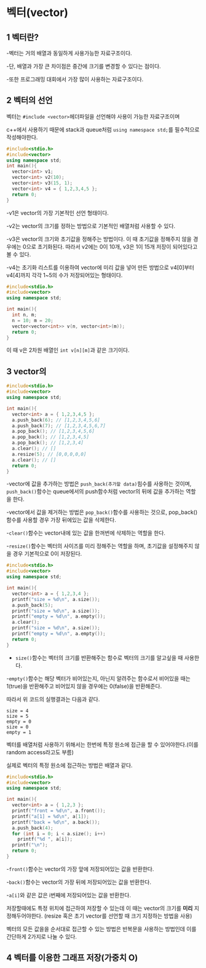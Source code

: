 벡터(vector)
======================

1 벡터란?
---------------------
-벡터는 거의 배열과 동일하게 사용가능한 자료구조이다.

-단, 배열과 가장 큰 차이점은 중간에 크기를 변경할 수 있다는 점이다.

-또한 프로그래밍 대회에서 가장 많이 사용하는 자료구조이다.

2 벡터의 선언
--------------------
벡터는 ```#include <vector>```헤더파일을 선언해야 사용이 가능한 자료구조이며

c++에서 사용하기 때문에 stack과 queue처럼 ```using namespace std;```를 필수적으로 작성해야한다.

```cpp
#include<stdio.h>
#include<vector>
using namespace std;
int main(){
  vector<int> v1;
  vector<int> v2(10);
  vector<int> v3(15, 1);
  vector<int> v4 = { 1,2,3,4,5 };
  return 0;
}
```
-v1은 vector의 가장 기본적인 선언 형태이다.

-v2는 vector의 크기를 정하는 방법으로 기본적인 배열처럼 사용할 수 있다.

-v3은 vector의 크기와 초기값을 정해주는 방법이다. 이 때 초기값을 정해주지 않을 경우에는 0으로 초기화된다.
따라서 v2에는 0이 10개, v3은 1이 15개 저장이 되어있다고 볼 수 있다.

-v4는 초기화 리스트를 이용하여 vector에 미리 값을 넣어 만든 방법으로 v4[0]부터 v4[4]까지 각각 1~5의 수가
저장되어있는 형태이다.

```cpp
#include<stdio.h>
#include<vector>
using namespace std;

int main(){
  int n, m;
  n = 10; m = 20;
  vector<vector<int>> v(n, vector<int>(m));
  return 0;
}
```
이 때 v은 2차원 배열인 ```int v[n][m]```과 같은 크기이다.

3 vector의 
---------------------------------
```cpp
#include<stdio.h>
#include<vector>
using namespace std;

int main(){
  vector<int> a = { 1,2,3,4,5 };
  a.push_back(6); // [1,2,3,4,5,6]
  a.push_back(7); // [1,2,3,4,5,6,7]
  a.pop_back(); // [1,2,3,4,5,6]
  a.pop_back(); // [1,2,3,4,5]
  a.pop_back(); // [1,2,3,4]
  a.clear(); // []
  a.resize(5); // [0,0,0,0,0]
  a.clear(); // []
  return 0;
}
```
-vector에 값을 추가하는 방법은 ```push_back(추가할 data)```힘수를 사용하는 것이며, 
```push_back()```함수는 queue에서의 push함수처럼 vector의 뒤에 값을 추가하는 역할을 한다.

-vector에서 값을 제거하는 방법은 ```pop_back()```함수를 사용하는 것으로, pop_back()함수를 사용할 경우
가장 뒤에있는 값을 삭제한다.

-```clear()```함수는 vector내에 있는 값을 한꺼번에 삭제하는 역할을 한다.

-```resize()```함수는 벡터의 사이즈를 미리 정해주는 역할을 하며, 초기값을 설정해주지 않을 경우 기본적으로 
0이 저장된다.

```cpp
#include<stdio.h>
#include<vector>
using namespace std;

int main(){
  vector<int> a = { 1,2,3,4 };
  printf("size = %d\n", a.size());
  a.push_back(5);
  printf("size = %d\n", a.size());
  printf("empty = %d\n", a.empty());
  a.clear();
  printf("size = %d\n", a.size());
  printf("empty = %d\n", a.empty());
  return 0;
}
```

- ```size()```함수는 벡터의 크기를 반환해주는 함수로 벡터의 크기를 알고싶을 때 사용한다.

-```empty()```함수는 해당 벡터가 비어있는지, 아닌지 알려주는 함수로서 비어있을 때는 1(true)을 반환해주고
비어있지 않을 경우에는 0(false)을 반환해준다.

따라서 위 코드의 실행결과는 다음과 같다.
```
size = 4
size = 5
empty = 0
size = 0
empty = 1
```

벡터를 배열처럼 사용하기 위해서는 한번에 특정 원소에 접근을 할 수 있어야한다.(이를 random access라고도 부름)

실제로 벡터의 특정 원소에 접근하는 방법은 배열과 같다.

```cpp
#include<stdio.h>
#include<vector>
using namespace std;

int main(){
  vector<int> a = { 1,2,3 };
  printf("front = %d\n", a.front());
  printf("a[1] = %d\n", a[1]);
  printf("back = %d\n", a.back());
  a.push_back(4);
  for (int i = 0; i < a.size(); i++)
    printf("%d ", a[i]);
  printf("\n");
  return 0;
}
```

-```front()```함수는 vector의 가장 앞에 저장되어있는 값을 반환한다.

-```back()```함수는 vector의 가장 뒤에 저장되어있는 값을 반환한다.

-```a[i]```와 같은 값은 i번째에 저장되어있는 값을 반환한다.

저장할때에도 특정 위치에 접근하여 저장할 수 있는데 이 때는 vector의 크기를 **미리** 지정해두어야한다.
(resize 혹은 초기 vector를 선언할 때 크기 지정하는 방법을 사용)

벡터의 모든 값을을 순서대로 접근할 수 있는 방법은 반복문을 사용하는 방법인데 이를 간단하게 2가지로 나눌 수 있다.


4 벡터를 이용한 그래프 저장(가중치 O)
--------------------

